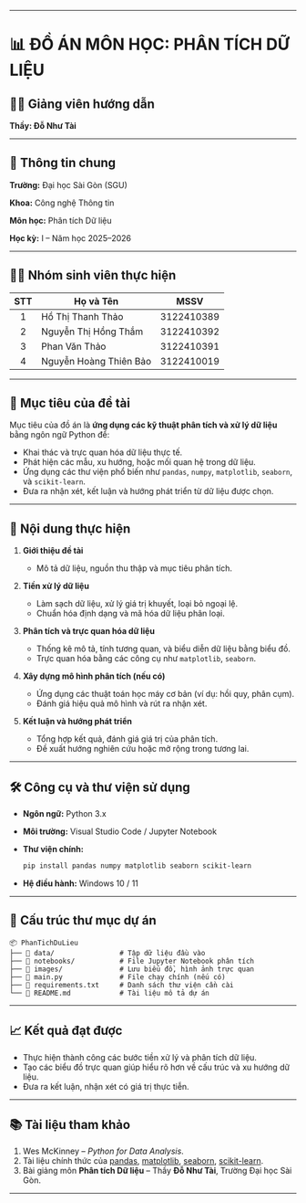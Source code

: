 
---

# 📊 ĐỒ ÁN MÔN HỌC: PHÂN TÍCH DỮ LIỆU

## 🧑‍🏫 Giảng viên hướng dẫn

**Thầy: Đỗ Như Tài**

---

## 🏫 Thông tin chung

**Trường:** Đại học Sài Gòn (SGU)

**Khoa:** Công nghệ Thông tin

**Môn học:** Phân tích Dữ liệu

**Học kỳ:** I – Năm học 2025–2026

---

## 👩‍💻 Nhóm sinh viên thực hiện

| STT | Họ và Tên              | MSSV       |
| :-: | ---------------------- | ---------- |
|  1  | Hồ Thị Thanh Thảo      | 3122410389 |
|  2  | Nguyễn Thị Hồng Thắm   | 3122410392 |
|  3  | Phan Văn Thảo          | 3122410391 |
|  4  | Nguyễn Hoàng Thiên Bảo | 3122410019 |

---

## 🎯 Mục tiêu của đề tài

Mục tiêu của đồ án là **ứng dụng các kỹ thuật phân tích và xử lý dữ liệu** bằng ngôn ngữ Python để:

* Khai thác và trực quan hóa dữ liệu thực tế.
* Phát hiện các mẫu, xu hướng, hoặc mối quan hệ trong dữ liệu.
* Ứng dụng các thư viện phổ biến như `pandas`, `numpy`, `matplotlib`, `seaborn`, và `scikit-learn`.
* Đưa ra nhận xét, kết luận và hướng phát triển từ dữ liệu được chọn.

---

## 🧩 Nội dung thực hiện

1. **Giới thiệu đề tài**

   * Mô tả dữ liệu, nguồn thu thập và mục tiêu phân tích.

2. **Tiền xử lý dữ liệu**

   * Làm sạch dữ liệu, xử lý giá trị khuyết, loại bỏ ngoại lệ.
   * Chuẩn hóa định dạng và mã hóa dữ liệu phân loại.

3. **Phân tích và trực quan hóa dữ liệu**

   * Thống kê mô tả, tính tương quan, và biểu diễn dữ liệu bằng biểu đồ.
   * Trực quan hóa bằng các công cụ như `matplotlib`, `seaborn`.

4. **Xây dựng mô hình phân tích (nếu có)**

   * Ứng dụng các thuật toán học máy cơ bản (ví dụ: hồi quy, phân cụm).
   * Đánh giá hiệu quả mô hình và rút ra nhận xét.

5. **Kết luận và hướng phát triển**

   * Tổng hợp kết quả, đánh giá giá trị của phân tích.
   * Đề xuất hướng nghiên cứu hoặc mở rộng trong tương lai.

---

## 🛠️ Công cụ và thư viện sử dụng

* **Ngôn ngữ:** Python 3.x
* **Môi trường:** Visual Studio Code / Jupyter Notebook
* **Thư viện chính:**

  ```bash
  pip install pandas numpy matplotlib seaborn scikit-learn
  ```
* **Hệ điều hành:** Windows 10 / 11

---

## 📂 Cấu trúc thư mục dự án

```
📦 PhanTichDuLieu
├── 📁 data/                # Tập dữ liệu đầu vào
├── 📁 notebooks/           # File Jupyter Notebook phân tích
├── 📁 images/              # Lưu biểu đồ, hình ảnh trực quan
├── 📄 main.py              # File chạy chính (nếu có)
├── 📄 requirements.txt     # Danh sách thư viện cần cài
└── 📄 README.md            # Tài liệu mô tả dự án
```

---

## 📈 Kết quả đạt được

* Thực hiện thành công các bước tiền xử lý và phân tích dữ liệu.
* Tạo các biểu đồ trực quan giúp hiểu rõ hơn về cấu trúc và xu hướng dữ liệu.
* Đưa ra kết luận, nhận xét có giá trị thực tiễn.

---

## 📚 Tài liệu tham khảo

1. Wes McKinney – *Python for Data Analysis*.
2. Tài liệu chính thức của [pandas](https://pandas.pydata.org/), [matplotlib](https://matplotlib.org/), [seaborn](https://seaborn.pydata.org/), [scikit-learn](https://scikit-learn.org/).
3. Bài giảng môn **Phân tích Dữ liệu** – Thầy **Đỗ Như Tài**, Trường Đại học Sài Gòn.

---

